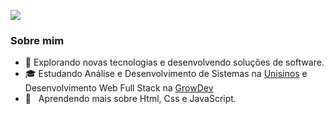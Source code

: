 ![](https://komarev.com/ghpvc/?username=iuricode&color=006bed)

<h3>Sobre mim</h3>

- 🤔 Explorando novas tecnologias e desenvolvendo soluções de software.
- 🎓 Estudando Análise e Desenvolvimento de Sistemas na <a href="https://www.unisinos.br/">Unisinos</a> e Desenvolvimento Web Full Stack na <a href="https://www.growdev.com.br/">GrowDev</a>
- 🌱 &nbsp; Aprendendo mais sobre Html, Css e JavaScript.
